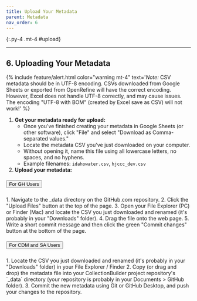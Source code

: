 ```yaml
---
title: Upload Your Metadata
parent: Metadata
nav_order: 6
---
```


{:.py-4 .mt-4 #upload}
***

## 6. Uploading Your Metadata

{% include feature/alert.html color="warning mt-4" text='*Note:* CSV metadata should be in UTF-8 encoding. CSVs downloaded from Google Sheets or exported from OpenRefine will have the correct encoding. However, Excel does not handle UTF-8 correctly, and may cause issues. The encoding "UTF-8 with BOM" (created by Excel save as CSV) will not work!' %}

1. **Get your metadata ready for upload:**
    - Once you've finished creating your metadata in Google Sheets (or other software), click "File" and select "Download as Comma-separated values."
    - Locate the metadata CSV you've just downloaded on your computer. 
    - Without opening it, name this file using all lowercase letters, no spaces, and no hyphens.
    - Example filenames: `idahowater.csv`, `hjccc_dev.csv`
2. **Upload your metadata:**

<div id="accordion" class="mb-4">
<div class="card">
<div class="card-header" id="headingOne">
<h5 class="mb-0">
<button class="btn btn-link text-dark" data-toggle="collapse" data-target="#collapseOne" aria-expanded="true" aria-controls="collapseOne">
For GH Users
</button>
</h5>
</div>
<div id="collapseOne" class="collapse" aria-labelledby="headingOne" data-parent="#accordion">
<div class="card-body" markdown="1">
1. Navigate to the _data directory on the GitHub.com repository. 
2. Click the "Upload Files" button at the top of the page.
3. Open your File Explorer (PC) or Finder (Mac) and locate the CSV you just downloaded and renamed (it's probably in your "Downloads" folder). 
4. Drag the file onto the web page. 
5. Write a short commit message and then click the green "Commit changes" button at the bottom of the page.
</div>
</div>
</div>
<div class="card">
<div class="card-header" id="headingTwo">
<h5 class="mb-0">
<button class="btn btn-link collapsed text-dark" data-toggle="collapse" data-target="#collapseTwo" aria-expanded="false" aria-controls="collapseTwo">
For CDM and SA Users
</button>
</h5>
</div>
<div id="collapseTwo" class="collapse" aria-labelledby="headingTwo" data-parent="#accordion">
<div class="card-body" markdown="1">
1. Locate the CSV you just downloaded and renamed (it's probably in your "Downloads" folder) in your File Explorer / Finder
2. Copy (or drag and drop) the metadata file into your CollectionBuilder project repository's `_data` directory (your repository is probably in your Documents > GitHub folder). 
3. Commit the new metadata using Git or GitHub Desktop, and push your changes to the repository.
</div>
</div>
</div>
